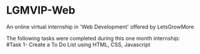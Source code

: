 # LGMVIP-Web

An online virtual internship in 'Web Development' offered by LetsGrowMore

The following tasks were completed during this one month internship:
#Task 1- Create a To Do List using HTML, CSS, Javascript
